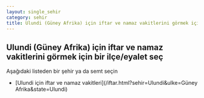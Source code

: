```yaml
---
layout: single_sehir
category: sehir
title: Ulundi (Güney Afrika) için iftar ve namaz vakitlerini görmek için bir ilçe/eyalet seç
---
```



## Ulundi (Güney Afrika) için iftar ve namaz vakitlerini görmek için bir ilçe/eyalet seç

Aşağıdaki listeden bir şehir ya da semt seçin


* [Ulundi için iftar ve namaz vakitleri](/iftar.html?sehir=Ulundi&ulke=Güney Afrika&state=Ulundi)
